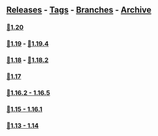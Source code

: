 ## [Releases](https://github.com/InfamousMusicify/Combat-Snapshot/releases/) - [Tags](https://github.com/InfamousMusicify/Combat-Snapshot/tags/) - [Branches](https://github.com/InfamousMusicify/Combat-Snapshot/branches) - [Archive](https://github.com/InfamousMusicify/Combat-Snapshot/releases/tag/Archive)     


### [🔗1.20](https://github.com/InfamousMusicify/Combat-Snapshot/releases/download/1.20/CombSnap_V1.2.4-1.20.zip)   

### [🔗1.19](https://github.com/InfamousMusicify/Combat-Snapshot/releases/download/1.19/CombSnap_V1.0.1-1.19.zip) - [🔗1.19.4](https://github.com/InfamousMusicify/Combat-Snapshot/releases/download/1.19.4/CombSnap_V1.0.1-1.19.4.zip)   

### [🔗1.18](https://github.com/InfamousMusicify/Combat-Snapshot/releases/download/1.18/CombSnap_V1.0.1-1.18.zip) - [🔗1.18.2](https://github.com/InfamousMusicify/Combat-Snapshot/releases/download/1.18.2/CombSnap_V1.0.1-1.18.2.zip)       

### [🔗1.17](https://github.com/InfamousMusicify/Combat-Snapshot/releases/download/1.17/CombSnap_V1.0.1-1.17.zip)   

### [🔗1.16.2 - 1.16.5](https://github.com/InfamousMusicify/Combat-Snapshot/releases/download/1.16.2/CombSnap_V1.0.1-1.16.zip)   

### [🔗1.15 - 1.16.1](https://github.com/InfamousMusicify/Combat-Snapshot/releases/download/1.15-1.16.1/CombSnap_V1.0.1-1.15-16.zip)   

### [🔗1.13 - 1.14](https://github.com/InfamousMusicify/Combat-Snapshot/releases/download/1.13-1.14/CombSnap_V1.0.1-1.13-14.zip)   


